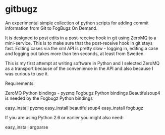 gitbugz
=======

An experimental simple collection of python scripts for adding commit information from Git to FogBugz On Demand.

It is designed to post edits in a post-receive hook in git using ZeroMQ to a mini-service.
This is to make sure that the post-receive hook in git stays fast. Editing cases via the xml API is
pretty slow - logging in, editing a case and logging out takes more than ten seconds, at least from Sweden.

This is my first attempt at writing software in Python and I selected ZeroMQ as a transport because of
the convenience in the API and also because I was curious to use it.

Requirements:

ZeroMQ Python bindings - pyzmq
Fogbugz Python bindings
Beautifulsoup4 is needed by the Fogbugz Python bindings

easy_install pyzmq
easy_install beautifulsoup4
easy_install fogbugz

If you are using Python 2.6 or earlier you might also need:

easy_install argparse
